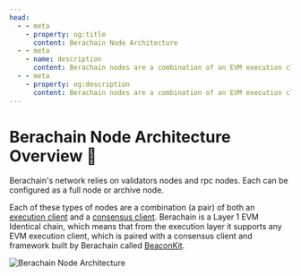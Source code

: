 ```yaml
---
head:
  - - meta
    - property: og:title
      content: Berachain Node Architecture
  - - meta
    - name: description
      content: Berachain nodes are a combination of an EVM execution client and BeaconKit consensus client.
  - - meta
    - property: og:description
      content: Berachain nodes are a combination of an EVM execution client and BeaconKit consensus client.
---
```


# Berachain Node Architecture Overview 📓

Berachain's network relies on validators nodes and rpc nodes. Each can be configured as a full node or archive node.

Each of these types of nodes are a combination (a pair) of both an [execution client](/apps/core/content/learn/help/glossary.md#execution-client) and a [consensus client](/apps/core/content/learn/help/glossary.md#consensus-client). Berachain is a Layer 1 EVM Identical chain, which means that from the execution layer it supports any EVM execution client, which is paired with a consensus client and framework built by Berachain called [BeaconKit](/nodes/beaconkit-consensus).

![Berachain Node Architecture](/assets/berachain-node-architecture.png)
